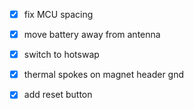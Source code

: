 - [x] fix MCU spacing

- [x] move battery away from antenna

- [x] switch to hotswap

- [x] thermal spokes on magnet header gnd

- [x] add reset button

